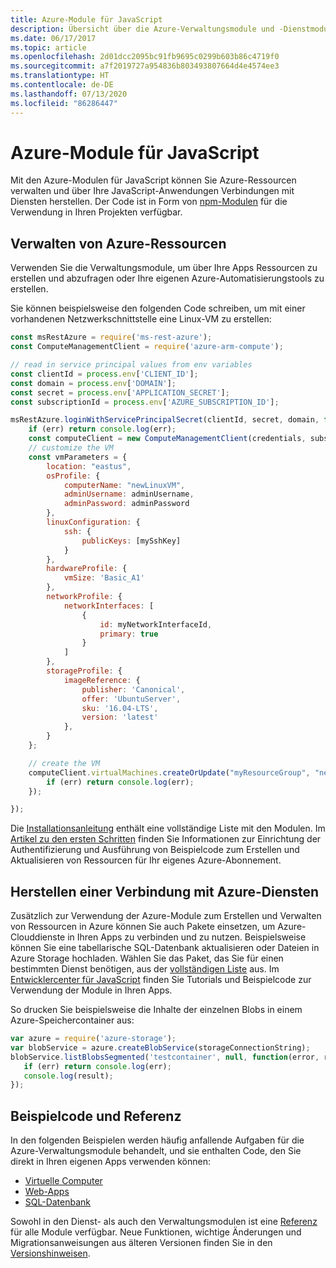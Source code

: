 ```yaml
---
title: Azure-Module für JavaScript
description: Übersicht über die Azure-Verwaltungsmodule und -Dienstmodule für JavaScript
ms.date: 06/17/2017
ms.topic: article
ms.openlocfilehash: 2d01dcc2095bc91fb9695c0299b603b86c4719f0
ms.sourcegitcommit: a7f2019727a954836b803493807664d4e4574ee3
ms.translationtype: HT
ms.contentlocale: de-DE
ms.lasthandoff: 07/13/2020
ms.locfileid: "86286447"
---
```

# <a name="azure-modules-for-javascript"></a>Azure-Module für JavaScript

Mit den Azure-Modulen für JavaScript können Sie Azure-Ressourcen verwalten und über Ihre JavaScript-Anwendungen Verbindungen mit Diensten herstellen. Der Code ist in Form von [npm-Modulen](https://docs.microsoft.com/javascript/api/overview/azure/sql?view=azure-node-latest) für die Verwendung in Ihren Projekten verfügbar.

## <a name="manage-azure-resources"></a>Verwalten von Azure-Ressourcen

Verwenden Sie die Verwaltungsmodule, um über Ihre Apps Ressourcen zu erstellen und abzufragen oder Ihre eigenen Azure-Automatisierungstools zu erstellen.

Sie können beispielsweise den folgenden Code schreiben, um mit einer vorhandenen Netzwerkschnittstelle eine Linux-VM zu erstellen:

```javascript
const msRestAzure = require('ms-rest-azure');
const ComputeManagementClient = require('azure-arm-compute');

// read in service principal values from env variables
const clientId = process.env['CLIENT_ID'];
const domain = process.env['DOMAIN'];
const secret = process.env['APPLICATION_SECRET'];
const subscriptionId = process.env['AZURE_SUBSCRIPTION_ID'];

msRestAzure.loginWithServicePrincipalSecret(clientId, secret, domain, function (err, credentials, subscriptions) {
    if (err) return console.log(err);
    const computeClient = new ComputeManagementClient(credentials, subscriptionId);
    // customize the VM
    const vmParameters = {
        location: "eastus",
        osProfile: {
            computerName: "newLinuxVM",
            adminUsername: adminUsername,
            adminPassword: adminPassword
        },
        linuxConfiguration: {
            ssh: {
                publicKeys: [mySshKey]
            }
        },
        hardwareProfile: {
            vmSize: 'Basic_A1'
        },
        networkProfile: {
            networkInterfaces: [
                {
                    id: myNetworkInterfaceId,
                    primary: true
                }
            ]
        },
        storageProfile: {
            imageReference: {
                publisher: 'Canonical',
                offer: 'UbuntuServer',
                sku: '16.04-LTS',
                version: 'latest'
            },
        }
    };

    // create the VM
    computeClient.virtualMachines.createOrUpdate("myResourceGroup", "newLinuxVM", vmParameters, function (err, data) {
        if (err) return console.log(err);
    });

});
```

Die [Installationsanleitung](https://docs.microsoft.com/javascript/api/overview/azure/sql?view=azure-node-latest) enthält eine vollständige Liste mit den Modulen. Im [Artikel zu den ersten Schritten](../index.yml) finden Sie Informationen zur Einrichtung der Authentifizierung und Ausführung von Beispielcode zum Erstellen und Aktualisieren von Ressourcen für Ihr eigenes Azure-Abonnement.

## <a name="connect-to-azure-services"></a>Herstellen einer Verbindung mit Azure-Diensten

Zusätzlich zur Verwendung der Azure-Module zum Erstellen und Verwalten von Ressourcen in Azure können Sie auch Pakete einsetzen, um Azure-Clouddienste in Ihren Apps zu verbinden und zu nutzen. Beispielsweise können Sie eine tabellarische SQL-Datenbank aktualisieren oder Dateien in Azure Storage hochladen. Wählen Sie das Paket, das Sie für einen bestimmten Dienst benötigen, aus der [vollständigen Liste](/api/?view=azure-node-latest) aus. Im [Entwicklercenter für JavaScript](https://azure.microsoft.com/develop/nodejs/) finden Sie Tutorials und Beispielcode zur Verwendung der Module in Ihren Apps.

So drucken Sie beispielsweise die Inhalte der einzelnen Blobs in einem Azure-Speichercontainer aus:

```javascript
var azure = require('azure-storage');
var blobService = azure.createBlobService(storageConnectionString);
blobService.listBlobsSegmented('testcontainer', null, function(error, result, response) {
   if (err) return console.log(err);
   console.log(result);
});
```

## <a name="sample-code-and-reference"></a>Beispielcode und Referenz

In den folgenden Beispielen werden häufig anfallende Aufgaben für die Azure-Verwaltungsmodule behandelt, und sie enthalten Code, den Sie direkt in Ihren eigenen Apps verwenden können:

- [Virtuelle Computer](/samples/browse/?languages=javascript%2Cnodejs)
- [Web-Apps](/samples/browse/?languages=javascript%2Cnodejs&products=azure-functions%2Cazure-app-service%2Cazure-logic-apps)
- [SQL-Datenbank](/samples/browse/?languages=javascript%2Cnodejs&products=azure-cosmos-db%2Cazure-sql-database)

Sowohl in den Dienst- als auch den Verwaltungsmodulen ist eine [Referenz](/javascript/api) für alle Module verfügbar. Neue Funktionen, wichtige Änderungen und Migrationsanweisungen aus älteren Versionen finden Sie in den [Versionshinweisen](https://github.com/Azure/azure-sdk-for-node/releases).
